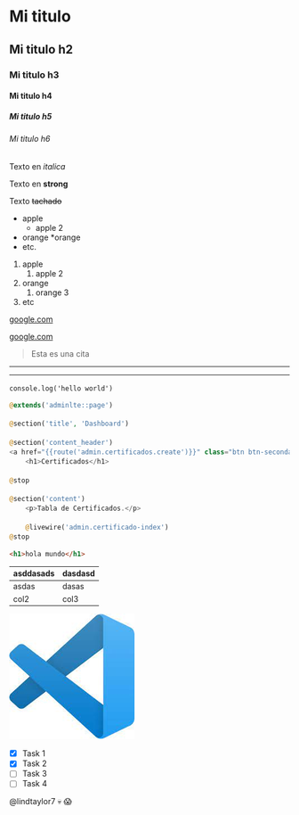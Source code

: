 <!--Hedings-->


# Mi titulo
## Mi titulo h2
### Mi titulo h3
#### Mi titulo h4
##### Mi titulo h5
###### Mi titulo h6

<!--Italic-->
Texto en *italica*
<!--Strong-->
Texto en **strong**
<!--Strikethrough-->
Texto ~~tachado~~

<!--Ul-->

* apple
    * apple 2
* orange
    *orange
* etc.

1. apple
    1. apple 2
2. orange
    1. orange 3
3. etc

[google.com](https://www.google.com)

[google.com](https://www.google.com "Custom title")

>Esta es una cita

---
___
`console.log('hello world')`

```php
@extends('adminlte::page')

@section('title', 'Dashboard')

@section('content_header')
<a href="{{route('admin.certificados.create')}}" class="btn btn-secondary btn-sm float-right">Nuevo Certificado</a>
    <h1>Certificados</h1>

@stop

@section('content')
    <p>Tabla de Certificados.</p>

    @livewire('admin.certificado-index')
@stop

```

```html
<h1>hola mundo</h1>
```
|asddasads  |dasdasd    |
|---------  |-----------|
|asdas      |dasas      |
|col2       |col3       |

![vs code logo](vscode.jfif "VSCODE logo")

<!--Github md-->

* [x] Task 1
* [x] Task 2
* [ ] Task 3
* [ ] Task 4

@lindtaylor7 :skull: :scream:
